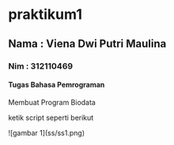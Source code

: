 # praktikum1
## Nama : Viena Dwi Putri Maulina
### Nim : 312110469
#### Tugas Bahasa Pemrograman

<p> Membuat Program Biodata <p>
<p> ketik script seperti berikut<p>
![gambar 1](ss/ss1.png)